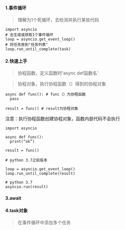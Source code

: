 #### 1.事件循环 ####
> 理解为1个死循环，去检测并执行某些代码

```
import asyncio
# 去生成或获取1个事件循环
loop = asyncio.get_event_loop()
# 将任务放到"任务列表"
loop.run_until_complete(task)
```

#### 2.快速上手 ####
> 协程函数，定义函数时'async def函数名'

> 协程对象，执行协程函数（）得到的协程对象

```
async def func(): # func（）为协程函数
  pass
 
result = func() # result为协程对象
```
注意：执行协程函数创建协程对象，函数内部代码不会执行

```
import asyncio
 
async def func():
  print(“ok”)

result = func()

# python 3.7之前版本

loop = asyncio.get_event_loop()
loop.run_until_complete(result)

# python 3.7
asyncio.run(result)
```

#### 3.await ####

#### 4.task对象 ####
> 在事件循环中添加多个任务


